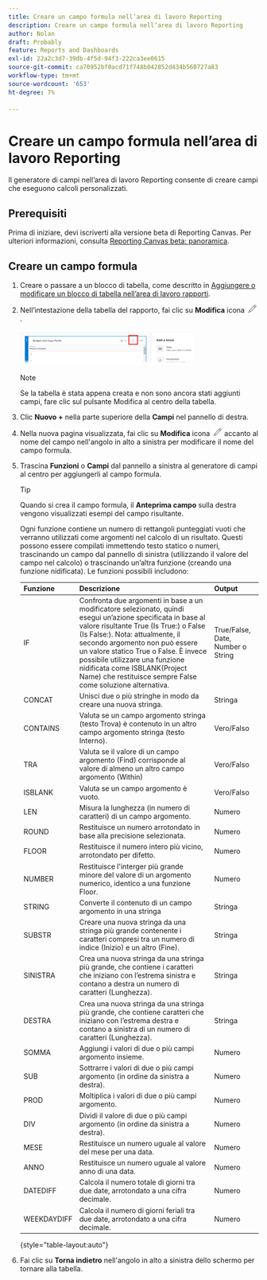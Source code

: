 ```yaml
---
title: Creare un campo formula nell’area di lavoro Reporting
description: Creare un campo formula nell’area di lavoro Reporting
author: Nolan
draft: Probably
feature: Reports and Dashboards
exl-id: 22a2c3d7-39db-4f5d-94f3-222ca3ee0615
source-git-commit: ca70952bf0acd71f748b042852d434b560727a83
workflow-type: tm+mt
source-wordcount: '653'
ht-degree: 7%

---
```



# Creare un campo formula nell’area di lavoro Reporting

Il generatore di campi nell’area di lavoro Reporting consente di creare campi che eseguono calcoli personalizzati.

## Prerequisiti

Prima di iniziare, devi iscriverti alla versione beta di Reporting Canvas. Per ulteriori informazioni, consulta [Reporting Canvas beta: panoramica](/help/quicksilver/product-announcements/betas/canvas-dashboards-beta/reporting-canvas-beta-overview.md).

## Creare un campo formula

1. Creare o passare a un blocco di tabella, come descritto in [Aggiungere o modificare un blocco di tabella nell’area di lavoro rapporti](../../../reports-and-dashboards/reporting-canvas/table-blocks/add-or-edit-report-table.md).
1. Nell’intestazione della tabella del rapporto, fai clic su **Modifica** icona ![](assets/edit-icon.png).

   ![](assets/edit-icon-table-header-350x71.png)

   >[!NOTE]
   >
   >Se la tabella è stata appena creata e non sono ancora stati aggiunti campi, fare clic sul pulsante Modifica al centro della tabella.

1. Clic **Nuovo +** nella parte superiore della **Campi** nel pannello di destra.
1. Nella nuova pagina visualizzata, fai clic su **Modifica** icona ![](assets/edit-icon.png) accanto al nome del campo nell&#39;angolo in alto a sinistra per modificare il nome del campo formula.
1. Trascina **Funzioni** o **Campi** dal pannello a sinistra al generatore di campi al centro per aggiungerli al campo formula.


   >[!TIP]
   >
   >Quando si crea il campo formula, il **Anteprima campo** sulla destra vengono visualizzati esempi del campo risultante.

   Ogni funzione contiene un numero di rettangoli punteggiati vuoti che verranno utilizzati come argomenti nel calcolo di un risultato. Questi possono essere compilati immettendo testo statico o numeri, trascinando un campo dal pannello di sinistra (utilizzando il valore del campo nel calcolo) o trascinando un’altra funzione (creando una funzione nidificata). Le funzioni possibili includono:

   | Funzione | Descrizione | Output |
   |---|---|---|
   | IF | Confronta due argomenti in base a un modificatore selezionato, quindi esegui un’azione specificata in base al valore risultante True (Is True:) o False (Is False:). Nota: attualmente, il secondo argomento non può essere un valore statico True o False. È invece possibile utilizzare una funzione nidificata come ISBLANK(Project Name) che restituisce sempre False come soluzione alternativa. | True/False, Date, Number o String |
   | CONCAT | Unisci due o più stringhe in modo da creare una nuova stringa. | Stringa |
   | CONTAINS | Valuta se un campo argomento stringa (testo Trova) è contenuto in un altro campo argomento stringa (testo Interno). | Vero/Falso |
   | TRA | Valuta se il valore di un campo argomento (Find) corrisponde al valore di almeno un altro campo argomento (Within) | Vero/Falso |
   | ISBLANK | Valuta se un campo argomento è vuoto. | Vero/Falso |
   | LEN | Misura la lunghezza (in numero di caratteri) di un campo argomento. | Numero |
   | ROUND | Restituisce un numero arrotondato in base alla precisione selezionata. | Numero |
   | FLOOR | Restituisce il numero intero più vicino, arrotondato per difetto. | Numero |
   | NUMBER | Restituisce l&#39;interger più grande minore del valore di un argomento numerico, identico a una funzione Floor. | Numero |
   | STRING | Converte il contenuto di un campo argomento in una stringa | Stringa |
   | SUBSTR | Creare una nuova stringa da una stringa più grande contenente i caratteri compresi tra un numero di indice (Inizio) e un altro (Fine). | Stringa |
   | SINISTRA | Crea una nuova stringa da una stringa più grande, che contiene i caratteri che iniziano con l’estrema sinistra e contano a destra un numero di caratteri (Lunghezza). | Stringa |
   | DESTRA | Crea una nuova stringa da una stringa più grande, che contiene caratteri che iniziano con l’estrema destra e contano a sinistra di un numero di caratteri (Lunghezza). | Stringa |
   | SOMMA | Aggiungi i valori di due o più campi argomento insieme. | Numero |
   | SUB | Sottrarre i valori di due o più campi argomento (in ordine da sinistra a destra). | Numero |
   | PROD | Moltiplica i valori di due o più campi argomento. | Numero |
   | DIV | Dividi il valore di due o più campi argomento (in ordine da sinistra a destra). | Numero |
   | MESE | Restituisce un numero uguale al valore del mese per una data. | Numero |
   | ANNO | Restituisce un numero uguale al valore anno di una data. | Numero |
   | DATEDIFF | Calcola il numero totale di giorni tra due date, arrotondato a una cifra decimale. | Numero |
   | WEEKDAYDIFF | Calcola il numero di giorni feriali tra due date, arrotondato a una cifra decimale. | Numero |

   {style="table-layout:auto"}

1. Fai clic su **Torna indietro** nell&#39;angolo in alto a sinistra dello schermo per tornare alla tabella.

